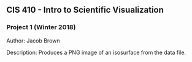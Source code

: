 ## CIS 410 - Intro to Scientific Visualization
### Project 1 (Winter 2018)

Author: Jacob Brown

Description: Produces a PNG image of an isosurface from the data file.
